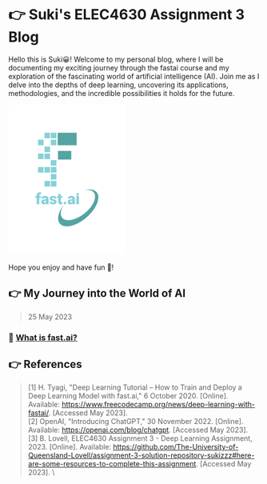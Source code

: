 # :point_right: Suki's ELEC4630 Assignment 3 Blog

Hello this is Suki:grinning:! Welcome to my personal blog, where I will be documenting my exciting journey through the fastai course and my exploration of the fascinating world of artificial intelligence (AI). Join me as I delve into the depths of deep learning, uncovering its applications, methodologies, and the incredible possibilities it holds for the future.

![Image of fast.ai logo](images/logo.png)

Hope you enjoy and have fun :partying_face:!

## 	:point_right: My Journey into the World of AI

> 25 May 2023
### :footprints: [What is fast.ai?](https://github.com/sukizzz/Suki-s-Fast.ai-Blog.github.io/blob/master/_posts/2023-05-26-whatisfastai.md)



## 	:point_right: References

>[1] 	H. Tyagi, "Deep Learning Tutorial – How to Train and Deploy a Deep Learning Model with fast.ai," 6 October 2020. [Online]. Available: https://www.freecodecamp.org/news/deep-learning-with-fastai/. [Accessed May 2023]. \
>[2] 	OpenAI, "Introducing ChatGPT," 30 November 2022. [Online]. Available: https://openai.com/blog/chatgpt. [Accessed May 2023]. \
>[3] 	B. Lovell, ELEC4630 Assignment 3 - Deep Learning Assignment, 2023. [Online]. Available: https://github.com/The-University-of-Queensland-Lovell/assignment-3-solution-repository-sukizzz#here-are-some-resources-to-complete-this-assignment. [Accessed May 2023]. \
